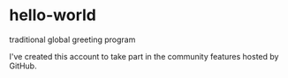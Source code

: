 # hello-world
traditional global greeting program

I've created this account to take part in the community features hosted by GitHub.

